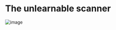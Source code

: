 
# The unlearnable scanner

![image](https://user-images.githubusercontent.com/98436821/168862185-35ee4972-78ff-4b1e-b8b6-3df66e590615.png)
